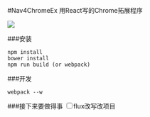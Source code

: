 #Nav4ChromeEx
用React写的Chrome拓展程序

<img src="http://lishengzxc.github.io/nav4chromeex/nav.gif">

###安装
```
npm install
bower install
npm run build (or webpack)
```

###开发
```
webpack --w
```

###接下来要做得事
<input type="checkbox">flux改写改项目
